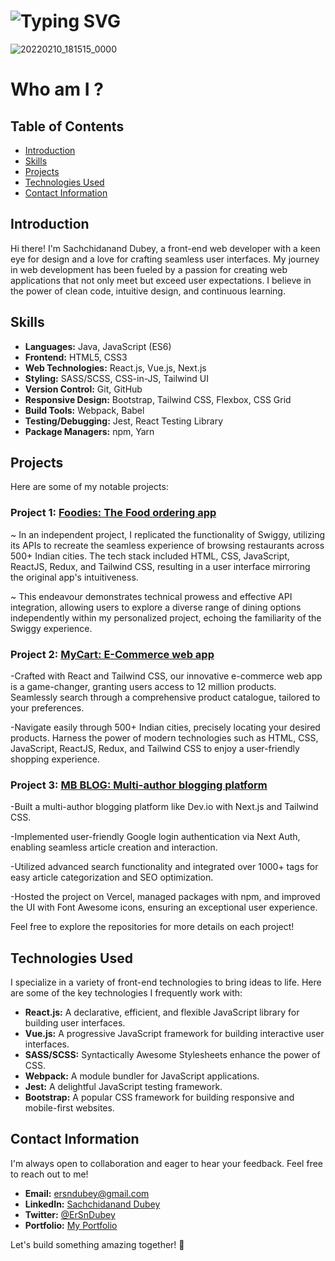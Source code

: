 # ![Typing SVG](https://readme-typing-svg.demolab.com?font=Fira+Code&size=30&pause=1000&vCenter=true&width=800&color=fa8c01&lines=Welcome+to+my+GitHub+profile+!%2F)

![20220210_181515_0000](https://media.licdn.com/dms/image/D4D16AQHYp2Ul-HXxvg/profile-displaybackgroundimage-shrink_350_1400/0/1688113263506?e=1706140800&v=beta&t=RlALQUG7-xxV1czBCLtFhXg0FJZgENOFgmw6yxzsMDk)

# Who am I ?
## Table of Contents
- [Introduction](#introduction)
- [Skills](#skills)
- [Projects](#projects)
- [Technologies Used](#technologies-used)
- [Contact Information](#contact-information)

## Introduction
Hi there! I'm Sachchidanand Dubey, a front-end web developer with a keen eye for design and a love for crafting seamless user interfaces. My journey in web development has been fueled by a passion for creating web applications that not only meet but exceed user expectations. I believe in the power of clean code, intuitive design, and continuous learning.

## Skills
- **Languages:** Java, JavaScript (ES6)
- **Frontend:** HTML5, CSS3 
- **Web Technologies:** React.js, Vue.js, Next.js
- **Styling:** SASS/SCSS, CSS-in-JS, Tailwind UI
- **Version Control:** Git, GitHub
- **Responsive Design:** Bootstrap, Tailwind CSS, Flexbox, CSS Grid
- **Build Tools:** Webpack, Babel
- **Testing/Debugging:** Jest, React Testing Library
- **Package Managers:** npm, Yarn

## Projects
Here are some of my notable projects:

### Project 1: [Foodies: The Food ordering app](https://foodies-ersndubey.vercel.app/)

~ In an independent project, I replicated the functionality of Swiggy, utilizing its APIs to recreate the seamless experience of browsing restaurants across 500+ Indian cities. The tech stack included HTML, CSS, JavaScript, ReactJS, Redux, and Tailwind CSS, resulting in a user interface mirroring the original app's intuitiveness.

~ This endeavour demonstrates technical prowess and effective API integration, allowing users to explore a diverse range of dining options independently within my personalized project, echoing the familiarity of the Swiggy experience.

### Project 2: [MyCart: E-Commerce web app](https://github.com/ErSndubey/MyCart/tree/main/mycart)
-Crafted with React and Tailwind CSS, our innovative e-commerce web app is a game-changer, granting users access to 12 million products. Seamlessly search through a comprehensive product catalogue, tailored to your preferences.

-Navigate easily through 500+ Indian cities, precisely locating your desired products. Harness the power of modern technologies such as HTML, CSS, JavaScript, ReactJS, Redux, and Tailwind CSS to enjoy a user-friendly shopping experience.


### Project 3: [MB BLOG: Multi-author blogging platform](https://mukhar-bharat-ersndubey.vercel.app/)
-Built a multi-author blogging platform like Dev.io with Next.js and Tailwind CSS.

-Implemented user-friendly Google login authentication via Next Auth, enabling seamless article creation and interaction.

-Utilized advanced search functionality and integrated over 1000+ tags for easy article categorization and SEO optimization.

-Hosted the project on Vercel, managed packages with npm, and improved the UI with Font Awesome icons, ensuring an exceptional user experience.


Feel free to explore the repositories for more details on each project!

## Technologies Used
I specialize in a variety of front-end technologies to bring ideas to life. Here are some of the key technologies I frequently work with:

- **React.js:** A declarative, efficient, and flexible JavaScript library for building user interfaces.
- **Vue.js:** A progressive JavaScript framework for building interactive user interfaces.
- **SASS/SCSS:** Syntactically Awesome Stylesheets enhance the power of CSS.
- **Webpack:** A module bundler for JavaScript applications.
- **Jest:** A delightful JavaScript testing framework.
- **Bootstrap:** A popular CSS framework for building responsive and mobile-first websites.

## Contact Information
I'm always open to collaboration and eager to hear your feedback. Feel free to reach out to me!

- **Email:** [ersndubey@gmail.com](mailto:ersndubey@gmail.com)
- **LinkedIn:** [Sachchidanand Dubey](https://www.linkedin.com/in/ersndubey)
- **Twitter:** [@ErSnDubey](https://twitter.com/ersndubey)
- **Portfolio:** [My Portfolio](portfolio-ersndubey.vercel.app)

Let's build something amazing together! 🚀
